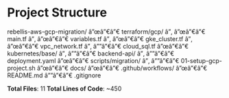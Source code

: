 ﻿# Project Structure


rebellis-aws-gcp-migration/
â”œâ”€â”€ terraform/gcp/
â”‚   â”œâ”€â”€ main.tf
â”‚   â”œâ”€â”€ variables.tf
â”‚   â”œâ”€â”€ gke_cluster.tf
â”‚   â”œâ”€â”€ vpc_network.tf
â”‚   â””â”€â”€ cloud_sql.tf
â”œâ”€â”€ kubernetes/base/
â”‚   â””â”€â”€ backend-api/
â”‚       â””â”€â”€ deployment.yaml
â”œâ”€â”€ scripts/migration/
â”‚   â””â”€â”€ 01-setup-gcp-project.sh
â”œâ”€â”€ docs/
â”œâ”€â”€ .github/workflows/
â”œâ”€â”€ README.md
â””â”€â”€ .gitignore

**Total Files**: 11
**Total Lines of Code**: ~450
